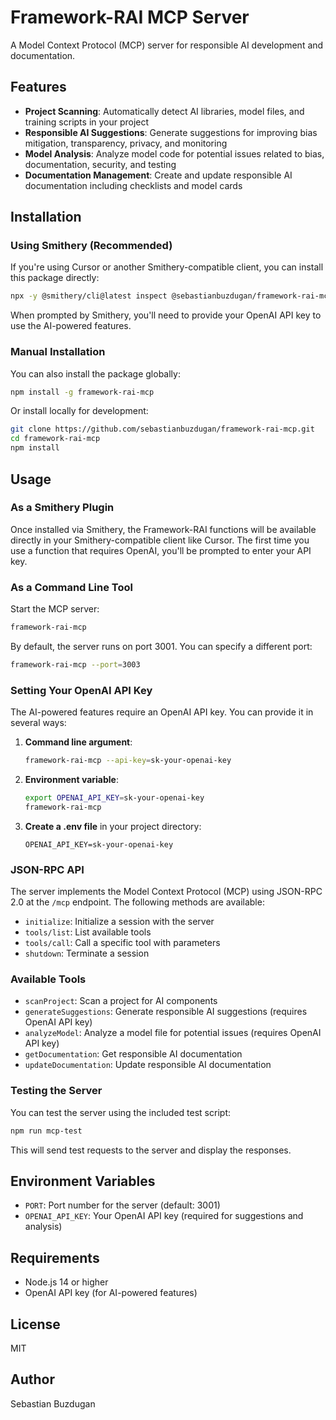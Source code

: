 # Framework-RAI MCP Server

A Model Context Protocol (MCP) server for responsible AI development and documentation.

## Features

- **Project Scanning**: Automatically detect AI libraries, model files, and training scripts in your project
- **Responsible AI Suggestions**: Generate suggestions for improving bias mitigation, transparency, privacy, and monitoring
- **Model Analysis**: Analyze model code for potential issues related to bias, documentation, security, and testing
- **Documentation Management**: Create and update responsible AI documentation including checklists and model cards

## Installation

### Using Smithery (Recommended)

If you're using Cursor or another Smithery-compatible client, you can install this package directly:

```bash
npx -y @smithery/cli@latest inspect @sebastianbuzdugan/framework-rai-mcp
```

When prompted by Smithery, you'll need to provide your OpenAI API key to use the AI-powered features.

### Manual Installation

You can also install the package globally:

```bash
npm install -g framework-rai-mcp
```

Or install locally for development:

```bash
git clone https://github.com/sebastianbuzdugan/framework-rai-mcp.git
cd framework-rai-mcp
npm install
```

## Usage

### As a Smithery Plugin

Once installed via Smithery, the Framework-RAI functions will be available directly in your Smithery-compatible client like Cursor. The first time you use a function that requires OpenAI, you'll be prompted to enter your API key.

### As a Command Line Tool

Start the MCP server:

```bash
framework-rai-mcp
```

By default, the server runs on port 3001. You can specify a different port:

```bash
framework-rai-mcp --port=3003
```

### Setting Your OpenAI API Key

The AI-powered features require an OpenAI API key. You can provide it in several ways:

1. **Command line argument**:
   ```bash
   framework-rai-mcp --api-key=sk-your-openai-key
   ```

2. **Environment variable**:
   ```bash
   export OPENAI_API_KEY=sk-your-openai-key
   framework-rai-mcp
   ```

3. **Create a .env file** in your project directory:
   ```
   OPENAI_API_KEY=sk-your-openai-key
   ```

### JSON-RPC API

The server implements the Model Context Protocol (MCP) using JSON-RPC 2.0 at the `/mcp` endpoint. The following methods are available:

- `initialize`: Initialize a session with the server
- `tools/list`: List available tools
- `tools/call`: Call a specific tool with parameters
- `shutdown`: Terminate a session

### Available Tools

- `scanProject`: Scan a project for AI components
- `generateSuggestions`: Generate responsible AI suggestions (requires OpenAI API key)
- `analyzeModel`: Analyze a model file for potential issues (requires OpenAI API key)
- `getDocumentation`: Get responsible AI documentation
- `updateDocumentation`: Update responsible AI documentation

### Testing the Server

You can test the server using the included test script:

```bash
npm run mcp-test
```

This will send test requests to the server and display the responses.

## Environment Variables

- `PORT`: Port number for the server (default: 3001)
- `OPENAI_API_KEY`: Your OpenAI API key (required for suggestions and analysis)

## Requirements

- Node.js 14 or higher
- OpenAI API key (for AI-powered features)

## License

MIT

## Author

Sebastian Buzdugan 